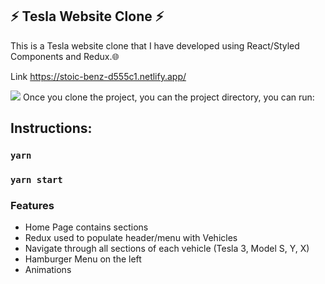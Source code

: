 
##  ⚡️ Tesla Website Clone ⚡️

This is a Tesla website clone that I have developed using React/Styled Components and Redux.🌐

Link https://stoic-benz-d555c1.netlify.app/

<img src="https://i.gyazo.com/c6562790cb59a3cd54c54924bdcbfc83.jpg">
Once you clone the project, you can the project directory, you can run:

## Instructions: 

### `yarn`

### `yarn start`

### Features
- Home Page contains sections
- Redux used to populate header/menu with Vehicles
- Navigate through all sections of each vehicle (Tesla 3, Model S, Y, X)
- Hamburger Menu on the left
- Animations
